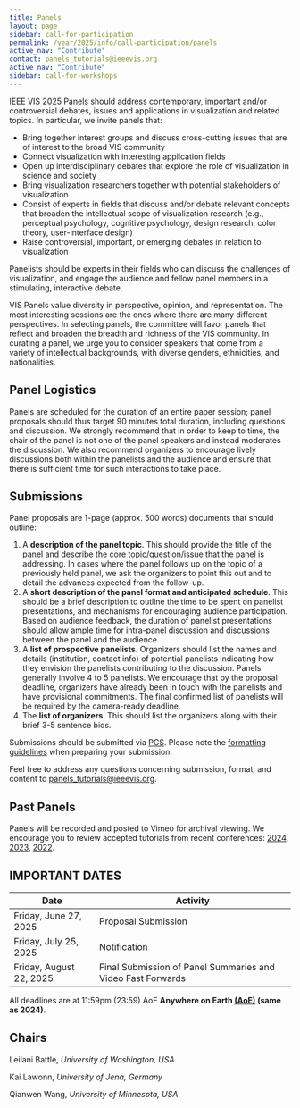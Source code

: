 ```yaml
---
title: Panels
layout: page
sidebar: call-for-participation
permalink: /year/2025/info/call-participation/panels
active_nav: "Contribute"
contact: panels_tutorials@ieeevis.org
active_nav: "Contribute"
sidebar: call-for-workshops
---
```


IEEE VIS 2025 Panels should address contemporary, important and/or controversial debates, issues and applications in visualization and related topics. In particular, we invite panels that:

* Bring together interest groups and discuss cross-cutting issues that are of interest to the broad VIS community
* Connect visualization with interesting application fields
* Open up interdisciplinary debates that explore the role of visualization in science and society 
* Bring visualization researchers together with potential stakeholders of visualization
* Consist of experts in fields that discuss and/or debate relevant concepts that broaden the intellectual scope of visualization research (e.g., perceptual psychology, cognitive psychology, design research, color theory, user-interface design)
* Raise controversial, important, or emerging debates in relation to visualization

Panelists should be experts in their fields who can discuss the challenges of visualization, and engage the audience and fellow panel members in a stimulating, interactive debate.

VIS Panels value diversity in perspective, opinion, and representation. The most interesting sessions are the ones where there are many different perspectives. In selecting panels, the committee will favor panels that reflect and broaden the breadth and richness of the VIS community. In curating a panel, we urge you to consider speakers that come from a variety of intellectual backgrounds, with diverse genders, ethnicities, and nationalities.


## Panel Logistics

Panels are scheduled for the duration of an entire paper session; panel proposals should thus target 90 minutes total duration, including questions and discussion. We strongly recommend that in order to keep to time, the chair of the panel is not one of the panel speakers and instead moderates the discussion. We also recommend organizers to encourage lively discussions both within the panelists and the audience and ensure that there is sufficient time for such interactions to take place.



## Submissions

Panel proposals are 1-page (approx. 500 words) documents that should outline:

1. A **description of the panel topic**. This should provide the title of the panel and describe the core topic/question/issue that the panel is addressing. In cases where the panel follows up on the topic of a previously held panel, we ask the organizers to point this out and to detail the advances expected from the follow-up.
2. A  **short description of the panel format and anticipated schedule**. This should be a brief description to outline the time to be spent on panelist presentations, and mechanisms for encouraging audience participation. Based on audience feedback, the duration of panelist presentations should allow ample time for intra-panel discussion and discussions between the panel and the audience.
3. A  **list of prospective panelists**. Organizers should list the names and details (institution, contact info) of potential panelists indicating how they envision the panelists contributing to the discussion. Panels generally involve 4 to 5 panelists. We encourage that by the proposal deadline, organizers have already been in touch with the panelists and have provisional commitments. The final confirmed list of panelists will be required by the camera-ready deadline.
4. The **list of organizers**. This should list the organizers along with their brief 3-5 sentence bios.


Submissions should be submitted via [PCS](http://new.precisionconference.com/vgtc/). Please note the [formatting guidelines](https://tc.computer.org/vgtc/publications/conference) when preparing your submission. 

Feel free to address any questions concerning submission, format, and content to [panels_tutorials@ieeevis.org](mailto:panels_tutorials@ieeevis.org).

## Past Panels
Panels will be recorded and posted to Vimeo for archival viewing.
We encourage you to review accepted tutorials from recent conferences: [2024](http://ieeevis.org/year/2024/info/panels), [2023](http://ieeevis.org/year/2023/info/panels), [2022](http://ieeevis.org/year/2022/info/panels).

## IMPORTANT DATES

| Date | Activity |
|------|----------|
| Friday, June 27, 2025 | Proposal Submission |
| Friday, July 25, 2025 | Notification |
| Friday, August 22, 2025 | Final Submission of Panel Summaries and Video Fast Forwards |
      
All deadlines are at 11:59pm (23:59) AoE **Anywhere on Earth [(AoE)](https://time.is/Anywhere_on_Earth) (same as 2024)**.

## Chairs
 
Leilani Battle, *University of Washington, USA*

Kai Lawonn, *University of Jena, Germany*

Qianwen Wang, *University of Minnesota, USA*


